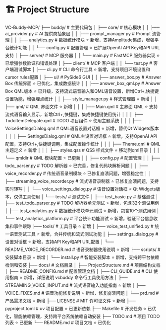 # 🏗️ Project Structure

VC-Buddy-MCP/
├── buddy/                          # 主要代码包
│   ├── core/                       # 核心模块
│   │   ├── ai_provider.py         # AI 提供商抽象层
│   │   ├── prompt_manager.py      # Prompt 流管理
│   │   ├── analytics.py           # 数据统计模块 ⭐ 新增，支持Amplitude集成，增强平台统计功能
│   │   └── config.py              # 配置管理 ⭐ 已扩展OpenAI API Key和API URL支持
│   ├── server/                     # MCP 服务器
│   │   └── main.py                # FastMCP 服务器实现 ⭐ 已增强参数验证和错误处理
│   ├── client/                     # MCP 客户端
│   │   └── test.py                # 客户端测试脚本
│   ├── cli.py                      # CLI 命令行工具 ⭐ 新增，支持项目环境设置和cursor rules配置
│   ├── ui/                         # PySide6 GUI
│   │   ├── answer_box.py          # Answer Box 传统界面 ⭐ 已优化，集成数据统计
│   │   ├── answer_box_qml.py      # Answer Box QML版本 ⭐ 已升级，支持流式语音输入和QML语音设置，新增Ctrl+,快捷键设置功能，增强埋点统计
│   │   ├── style_manager.py       # 样式管理器 ⭐ 新增
│   │   ├── qml/                   # QML 界面文件 ⭐ 新增
│   │   │   ├── Main.qml           # 主界面 QML ⭐ 支持流式语音输入显示，新增Ctrl+,快捷键，集成快捷键使用统计
│   │   │   ├── TodoItemDelegate.qml # TODO 项目组件 ⭐ 使用主题系统
│   │   │   ├── VoiceSettingsDialog.qml # QML语音设置对话框 ⭐ 新增，替代Qt Widgets版本
│   │   │   ├── SettingsDialog.qml # QML主设置对话框 ⭐ 新增，支持OpenAI API配置，支持Ctrl+,快捷键调用，集成配置操作统计
│   │   │   ├── Theme.qml          # QML 主题定义 ⭐ 新增
│   │   │   ├── styles.qss         # QSS 样式文件 ⭐ 移动到qml目录
│   │   │   └── qmldir             # QML 模块配置 ⭐ 已更新
│   │   ├── config.py              # 配置管理
│   │   ├── todo_parser.py         # TODO 解析器 ⭐ 已完善，修复代码块解析问题
│   │   ├── voice_recorder.py      # 传统语音录制模块 ⭐ 已修复崩溃问题，增强稳定性
│   │   ├── streaming_voice_recorder.py # 流式语音录制器 ⭐ 已修复崩溃问题，支持实时转写
│   │   └── voice_settings_dialog.py # 语音设置对话框 ⭐ Qt Widgets版本，仅供工具使用
│   └── tests/                      # 测试文件
│       ├── test_basic.py          # 基础测试
│       ├── test_todo_parser.py    # TODO 解析器单元测试 ⭐ 新增，包含32个测试用例
│       ├── test_analytics.py      # 数据统计模块单元测试 ⭐ 新增，包含10个测试用例
│       └── test_analytics_platform.py # 平台统计功能测试 ⭐ 新增，验证平台信息收集和事件跟踪
├── tools/                          # 工具目录 ⭐ 新增
│   ├── voice_test_unified.py      # 统一语音测试工具 ⭐ 新增，合并传统和流式测试功能
│   ├── settings_dialog.py         # 设置对话框 ⭐ 新增，支持API Key和API URL配置
│   └── README_VOICE_RECORDER.md   # 语音录制器使用说明 ⭐ 新增
├── scripts/                        # 安装脚本目录 ⭐ 新增
│   └── install.py                 # 智能安装脚本 ⭐ 新增，支持跨平台依赖检测和安装
├── docs/                           # 文档目录
│   ├── ProjectStructure.md        # 项目结构文档
│   ├── README_CONFIG.md           # 配置管理文档
│   ├── CLI_GUIDE.md               # CLI 使用指南 ⭐ 新增，详细说明 vcbuddy 命令行工具使用方法
│   ├── STREAMING_VOICE_INPUT.md   # 流式语音输入功能指南 ⭐ 新增
│   ├── VOICE_FIXES.md             # 语音功能修复说明 ⭐ 新增，修复崩溃问题
│   └── prd.md                     # 产品需求文档 ⭐ 新增
├── LICENSE                         # MIT 许可证文件 ⭐ 新增
├── pyproject.toml                  # uv 项目配置 ⭐ 已更新依赖
├── Makefile                        # 开发任务 ⭐ 已优化，智能依赖管理，支持跨平台系统依赖自动安装
├── TODO.md                         # 项目 TODO 列表 ⭐ 已更新
└── README.md                       # 项目文档 ⭐ 已优化